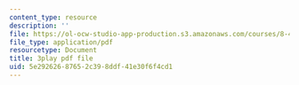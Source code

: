 ```yaml
---
content_type: resource
description: ''
file: https://ol-ocw-studio-app-production.s3.amazonaws.com/courses/8-421-atomic-and-optical-physics-i-spring-2014/5e29262687652c398ddf41e30f6f4cd1_OIis_b2bSVo.pdf
file_type: application/pdf
resourcetype: Document
title: 3play pdf file
uid: 5e292626-8765-2c39-8ddf-41e30f6f4cd1
---
```

